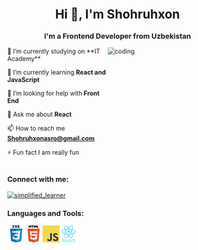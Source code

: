 
<h1 align="center">Hi 👋, I'm Shohruhxon</h1>
<h3 align="center">I'm a Frontend Developer from Uzbekistan</h3>
<div style="display:flex; justify-content:space-evenly;">
<div style="">
 🔭 I’m currently studying on **IT Academy**

 🌱 I’m currently learning **React and JavaScript**

 🤝 I’m looking for help with **Front End**

 💬 Ask me about **React**

 📫 How to reach me **Shohruhxonasro@gmail.com**

⚡ Fun fact I am really fun
 </div>
<img align="right top" alt="coding"  width="400" src="https://camo.githubusercontent.com/721e303ab0d90be24bd195a9da93b7044db963c4e2ded4a7fc516e353779e976/68747470733a2f2f63646e2e6472696262626c652e636f6d2f75736572732f323434323131352f73637265656e73686f74732f383639393439302f6d656469612f34386262646132373836383363373837396265626435376630653266393237312e676966">
</div>
<h3 align="left">Connect with me:</h3>
<p align="left">
<a href="https://instagram.com/shoha_code" target="blank"><img align="center" src="https://raw.githubusercontent.com/rahuldkjain/github-profile-readme-generator/master/src/images/icons/Social/instagram.svg" alt="simplified_learner" height="30" width="40" /></a>

</p>

<h3 align="left">Languages and Tools:</h3>
<div style="display:flex;">
 <img src="https://raw.githubusercontent.com/devicons/devicon/master/icons/css3/css3-original-wordmark.svg" alt="css3" width="40" height="40"/> </a> <a href="https://www.w3.org/html/" target="_blank" rel="noreferrer"> <img src="https://raw.githubusercontent.com/devicons/devicon/master/icons/html5/html5-original-wordmark.svg" alt="html5" width="40" height="40"/> </a> <a href="https://www.java.com" target="_blank" rel="noreferrer">  <img src="https://raw.githubusercontent.com/devicons/devicon/master/icons/javascript/javascript-original.svg" alt="javascript" width="40" height="40"/> </a> <a href="https://www.mathworks.com/" target="_blank" rel="noreferrer">
 <img src="https://raw.githubusercontent.com/devicons/devicon/master/icons/react/react-original-wordmark.svg" style="width:40px; height:40px;"></img>
</div>

